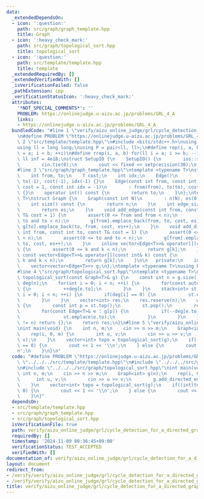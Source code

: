 ```yaml
---
data:
  _extendedDependsOn:
  - icon: ':question:'
    path: src/graph/graph_template.hpp
    title: Graph
  - icon: ':heavy_check_mark:'
    path: src/graph/topological_sort.hpp
    title: topological_sort
  - icon: ':question:'
    path: src/template/template.hpp
    title: template
  _extendedRequiredBy: []
  _extendedVerifiedWith: []
  _isVerificationFailed: false
  _pathExtension: cpp
  _verificationStatusIcon: ':heavy_check_mark:'
  attributes:
    '*NOT_SPECIAL_COMMENTS*': ''
    PROBLEM: https://onlinejudge.u-aizu.ac.jp/problems/GRL_4_A
    links:
    - https://onlinejudge.u-aizu.ac.jp/problems/GRL_4_A
  bundledCode: "#line 1 \"verify/aizu_online_judge/grl/cycle_detection_for_a_directed_graph.test.cpp\"\
    \n#define PROBLEM \"https://onlinejudge.u-aizu.ac.jp/problems/GRL_4_A\"\n#line\
    \ 2 \"src/template/template.hpp\"\n#include <bits/stdc++.h>\nusing namespace std;\n\
    using ll = long long;\nusing P = pair<ll, ll>;\n#define rep(i, a, b) for(ll i\
    \ = a; i < b; ++i)\n#define rrep(i, a, b) for(ll i = a; i >= b; --i)\nconstexpr\
    \ ll inf = 4e18;\nstruct SetupIO {\n    SetupIO() {\n        ios::sync_with_stdio(0);\n\
    \        cin.tie(0);\n        cout << fixed << setprecision(30);\n    }\n} setup_io;\n\
    #line 3 \"src/graph/graph_template.hpp\"\ntemplate <typename T>\nstruct Edge {\n\
    \    int from, to;\n    T cost;\n    int idx;\n    Edge()\n        : from(-1),\
    \ to(-1), cost(-1), idx(-1) {}\n    Edge(const int from, const int to, const T&\
    \ cost = 1, const int idx = -1)\n        : from(from), to(to), cost(cost), idx(idx)\
    \ {}\n    operator int() const {\n        return to;\n    }\n};\ntemplate <typename\
    \ T>\nstruct Graph {\n    Graph(const int N)\n        : n(N), es(0), g(N) {}\n\
    \    int size() const {\n        return n;\n    }\n    int edge_size() const {\n\
    \        return es;\n    }\n    void add_edge(const int from, const int to, const\
    \ T& cost = 1) {\n        assert(0 <= from and from < n);\n        assert(0 <=\
    \ to and to < n);\n        g[from].emplace_back(from, to, cost, es);\n       \
    \ g[to].emplace_back(to, from, cost, es++);\n    }\n    void add_directed_edge(const\
    \ int from, const int to, const T& cost = 1) {\n        assert(0 <= from and from\
    \ < n);\n        assert(0 <= to and to < n);\n        g[from].emplace_back(from,\
    \ to, cost, es++);\n    }\n    inline vector<Edge<T>>& operator[](const int& k)\
    \ {\n        assert(0 <= k and k < n);\n        return g[k];\n    }\n    inline\
    \ const vector<Edge<T>>& operator[](const int& k) const {\n        assert(0 <=\
    \ k and k < n);\n        return g[k];\n    }\n\n   private:\n    int n, es;\n\
    \    vector<vector<Edge<T>>> g;\n};\ntemplate <typename T>\nusing Edges = vector<Edge<T>>;\n\
    #line 4 \"src/graph/topological_sort.hpp\"\ntemplate <typename T>\nvector<int>\
    \ topological_sort(const Graph<T>& g) {\n    const int n = g.size();\n    vector<int>\
    \ deg(n);\n    for(int i = 0; i < n; ++i) {\n        for(const auto& e : g[i])\
    \ {\n            ++deg[e.to];\n        }\n    }\n    stack<int> st;\n    for(int\
    \ i = 0; i < n; ++i) {\n        if(deg[i] == 0) {\n            st.emplace(i);\n\
    \        }\n    }\n    vector<int> res;\n    res.reserve(n);\n    while(!st.empty())\
    \ {\n        const int p = st.top();\n        st.pop();\n        res.emplace_back(p);\n\
    \        for(const Edge<T>& e : g[p]) {\n            if(--deg[e.to] == 0) {\n\
    \                st.emplace(e.to);\n            }\n        }\n    }\n    if((int)res.size()\
    \ != n) return {};\n    return res;\n}\n#line 5 \"verify/aizu_online_judge/grl/cycle_detection_for_a_directed_graph.test.cpp\"\
    \nint main(void) {\n    int n, m;\n    cin >> n >> m;\n    Graph<int> g(n);\n\
    \    rep(i, 0, m) {\n        int u, v;\n        cin >> u >> v;\n        g.add_directed_edge(u,\
    \ v);\n    }\n    vector<int> topo = topological_sort(g);\n    if((int)topo.size()\
    \ == 0) {\n        cout << 1 << '\\n';\n    } else {\n        cout << 0 << '\\\
    n';\n    }\n}\n"
  code: "#define PROBLEM \"https://onlinejudge.u-aizu.ac.jp/problems/GRL_4_A\"\n#include\
    \ \"../../../src/template/template.hpp\"\n#include \"../../../src/graph/graph_template.hpp\"\
    \n#include \"../../../src/graph/topological_sort.hpp\"\nint main(void) {\n   \
    \ int n, m;\n    cin >> n >> m;\n    Graph<int> g(n);\n    rep(i, 0, m) {\n  \
    \      int u, v;\n        cin >> u >> v;\n        g.add_directed_edge(u, v);\n\
    \    }\n    vector<int> topo = topological_sort(g);\n    if((int)topo.size() ==\
    \ 0) {\n        cout << 1 << '\\n';\n    } else {\n        cout << 0 << '\\n';\n\
    \    }\n}"
  dependsOn:
  - src/template/template.hpp
  - src/graph/graph_template.hpp
  - src/graph/topological_sort.hpp
  isVerificationFile: true
  path: verify/aizu_online_judge/grl/cycle_detection_for_a_directed_graph.test.cpp
  requiredBy: []
  timestamp: '2024-11-09 00:36:45+09:00'
  verificationStatus: TEST_ACCEPTED
  verifiedWith: []
documentation_of: verify/aizu_online_judge/grl/cycle_detection_for_a_directed_graph.test.cpp
layout: document
redirect_from:
- /verify/verify/aizu_online_judge/grl/cycle_detection_for_a_directed_graph.test.cpp
- /verify/verify/aizu_online_judge/grl/cycle_detection_for_a_directed_graph.test.cpp.html
title: verify/aizu_online_judge/grl/cycle_detection_for_a_directed_graph.test.cpp
---
```

